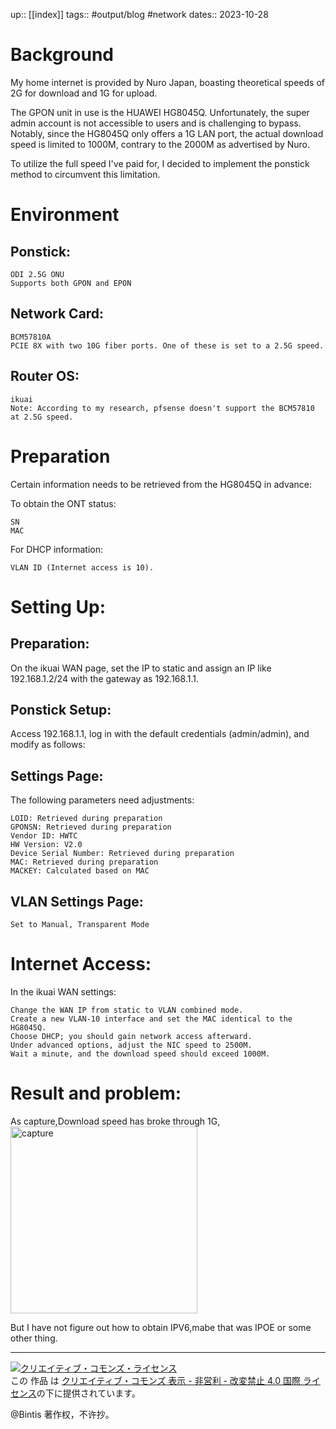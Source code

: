 up:: [[index]]
tags:: #output/blog  #network
dates:: 2023-10-28

# Background

My home internet is provided by Nuro Japan, boasting theoretical speeds of 2G for download and 1G for upload.

The GPON unit in use is the HUAWEI HG8045Q. Unfortunately, the super admin account is not accessible to users and is challenging to bypass. Notably, since the HG8045Q only offers a 1G LAN port, the actual download speed is limited to 1000M, contrary to the 2000M as advertised by Nuro.

To utilize the full speed I've paid for, I decided to implement the ponstick method to circumvent this limitation.
# Environment
## Ponstick:

    ODI 2.5G ONU
    Supports both GPON and EPON

## Network Card:

    BCM57810A
    PCIE 8X with two 10G fiber ports. One of these is set to a 2.5G speed.

## Router OS:

    ikuai
    Note: According to my research, pfsense doesn't support the BCM57810 at 2.5G speed.

# Preparation

Certain information needs to be retrieved from the HG8045Q in advance:

To obtain the ONT status:

    SN
    MAC

For DHCP information:

    VLAN ID (Internet access is 10).

# Setting Up:
## Preparation:

On the ikuai WAN page, set the IP to static and assign an IP like 192.168.1.2/24 with the gateway as 192.168.1.1.
## Ponstick Setup:

Access 192.168.1.1, log in with the default credentials (admin/admin), and modify as follows:
## Settings Page:

The following parameters need adjustments:

    LOID: Retrieved during preparation
    GPONSN: Retrieved during preparation
    Vendor ID: HWTC
    HW Version: V2.0
    Device Serial Number: Retrieved during preparation
    MAC: Retrieved during preparation
    MACKEY: Calculated based on MAC

## VLAN Settings Page:

    Set to Manual, Transparent Mode

# Internet Access:

In the ikuai WAN settings:

    Change the WAN IP from static to VLAN combined mode.
    Create a new VLAN-10 interface and set the MAC identical to the HG8045Q.
    Choose DHCP; you should gain network access afterward.
    Under advanced options, adjust the NIC speed to 2500M.
    Wait a minute, and the download speed should exceed 1000M.


# Result and problem:
As capture,Download speed has broke through 1G,
<img width="299" alt="capture" src="https://github.com/bintis/xirin/assets/57840704/0357012c-26e0-4c88-9423-1bac12e6ebc0">


But I have not figure out how to obtain IPV6,mabe that was IPOE or some other thing.




***

<a rel="license" href="http://creativecommons.org/licenses/by-nc-nd/4.0/"><img alt="クリエイティブ・コモンズ・ライセンス" style="border-width:0" src="https://i.creativecommons.org/l/by-nc-nd/4.0/88x31.png" /></a><br />この 作品 は <a rel="license" href="http://creativecommons.org/licenses/by-nc-nd/4.0/">クリエイティブ・コモンズ 表示 - 非営利 - 改変禁止 4.0 国際 ライセンス</a>の下に提供されています。

@Bintis 著作权，不许抄。
